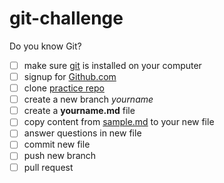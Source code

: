 # git-challenge

Do you know Git?

* [ ] make sure [git](https://git-scm.com/) is installed on your computer
* [ ] signup for [Github.com](https://github.com)
* [ ] clone [practice repo](https://github.com/cenw-wscoe/git-challenge)
* [ ] create a new branch _yourname_
* [ ] create a **yourname.md** file
* [ ] copy content from [sample.md](sample.md) to your new file
* [ ] answer questions in new file
* [ ] commit new file
* [ ] push new branch
* [ ] pull request
